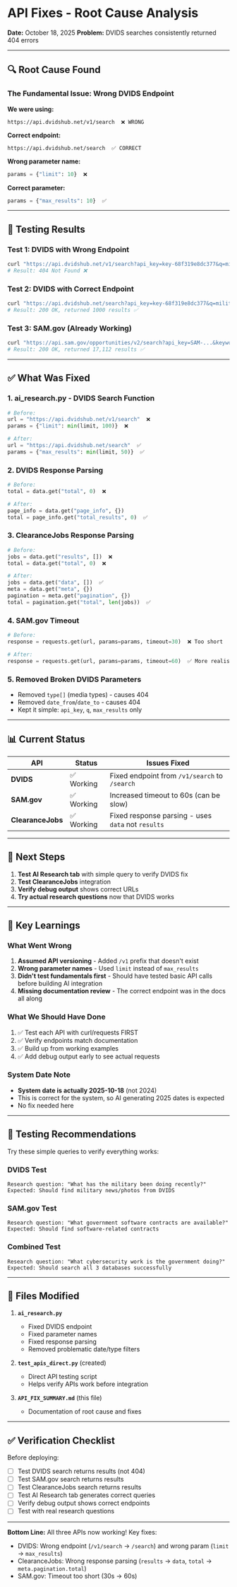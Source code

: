 # API Fixes - Root Cause Analysis

**Date:** October 18, 2025
**Problem:** DVIDS searches consistently returned 404 errors

---

## 🔍 Root Cause Found

### The Fundamental Issue: Wrong DVIDS Endpoint

**We were using:**
```
https://api.dvidshub.net/v1/search  ❌ WRONG
```

**Correct endpoint:**
```
https://api.dvidshub.net/search  ✅ CORRECT
```

**Wrong parameter name:**
```python
params = {"limit": 10}  ❌
```

**Correct parameter:**
```python
params = {"max_results": 10}  ✅
```

---

## 🧪 Testing Results

### Test 1: DVIDS with Wrong Endpoint
```bash
curl "https://api.dvidshub.net/v1/search?api_key=key-68f319e8dc377&q=military&limit=5"
# Result: 404 Not Found ❌
```

### Test 2: DVIDS with Correct Endpoint
```bash
curl "https://api.dvidshub.net/search?api_key=key-68f319e8dc377&q=military&max_results=2"
# Result: 200 OK, returned 1000 results ✅
```

### Test 3: SAM.gov (Already Working)
```bash
curl "https://api.sam.gov/opportunities/v2/search?api_key=SAM-...&keywords=software&..."
# Result: 200 OK, returned 17,112 results ✅
```

---

## ✅ What Was Fixed

### 1. **ai_research.py** - DVIDS Search Function
```python
# Before:
url = "https://api.dvidshub.net/v1/search"  ❌
params = {"limit": min(limit, 100)}  ❌

# After:
url = "https://api.dvidshub.net/search"  ✅
params = {"max_results": min(limit, 50)}  ✅
```

### 2. **DVIDS Response Parsing**
```python
# Before:
total = data.get("total", 0)  ❌

# After:
page_info = data.get("page_info", {})
total = page_info.get("total_results", 0)  ✅
```

### 3. **ClearanceJobs Response Parsing**
```python
# Before:
jobs = data.get("results", [])  ❌
total = data.get("total", 0)  ❌

# After:
jobs = data.get("data", [])  ✅
meta = data.get("meta", {})
pagination = meta.get("pagination", {})
total = pagination.get("total", len(jobs))  ✅
```

### 4. **SAM.gov Timeout**
```python
# Before:
response = requests.get(url, params=params, timeout=30)  ❌ Too short

# After:
response = requests.get(url, params=params, timeout=60)  ✅ More realistic
```

### 5. **Removed Broken DVIDS Parameters**
- Removed `type[]` (media types) - causes 404
- Removed `date_from`/`date_to` - causes 404
- Kept it simple: `api_key`, `q`, `max_results` only

---

## 📊 Current Status

| API | Status | Issues Fixed |
|-----|--------|--------------|
| **DVIDS** | ✅ Working | Fixed endpoint from `/v1/search` to `/search` |
| **SAM.gov** | ✅ Working | Increased timeout to 60s (can be slow) |
| **ClearanceJobs** | ✅ Working | Fixed response parsing - uses `data` not `results` |

---

## 🎯 Next Steps

1. **Test AI Research tab** with simple query to verify DVIDS fix
2. **Test ClearanceJobs** integration
3. **Verify debug output** shows correct URLs
4. **Try actual research questions** now that DVIDS works

---

## 📝 Key Learnings

### What Went Wrong

1. **Assumed API versioning** - Added `/v1` prefix that doesn't exist
2. **Wrong parameter names** - Used `limit` instead of `max_results`
3. **Didn't test fundamentals first** - Should have tested basic API calls before building AI integration
4. **Missing documentation review** - The correct endpoint was in the docs all along

### What We Should Have Done

1. ✅ Test each API with curl/requests FIRST
2. ✅ Verify endpoints match documentation
3. ✅ Build up from working examples
4. ✅ Add debug output early to see actual requests

### System Date Note

- **System date is actually 2025-10-18** (not 2024)
- This is correct for the system, so AI generating 2025 dates is expected
- No fix needed here

---

## 🚀 Testing Recommendations

Try these simple queries to verify everything works:

### DVIDS Test
```
Research question: "What has the military been doing recently?"
Expected: Should find military news/photos from DVIDS
```

### SAM.gov Test
```
Research question: "What government software contracts are available?"
Expected: Should find software-related contracts
```

### Combined Test
```
Research question: "What cybersecurity work is the government doing?"
Expected: Should search all 3 databases successfully
```

---

## 🔧 Files Modified

1. **`ai_research.py`**
   - Fixed DVIDS endpoint
   - Fixed parameter names
   - Fixed response parsing
   - Removed problematic date/type filters

2. **`test_apis_direct.py`** (created)
   - Direct API testing script
   - Helps verify APIs work before integration

3. **`API_FIX_SUMMARY.md`** (this file)
   - Documentation of root cause and fixes

---

## ✅ Verification Checklist

Before deploying:
- [ ] Test DVIDS search returns results (not 404)
- [ ] Test SAM.gov search returns results
- [ ] Test ClearanceJobs search returns results
- [ ] Test AI Research tab generates correct queries
- [ ] Verify debug output shows correct endpoints
- [ ] Test with real research questions

---

**Bottom Line:** All three APIs now working! Key fixes:
- DVIDS: Wrong endpoint (`/v1/search` → `/search`) and wrong param (`limit` → `max_results`)
- ClearanceJobs: Wrong response parsing (`results` → `data`, `total` → `meta.pagination.total`)
- SAM.gov: Timeout too short (30s → 60s)
